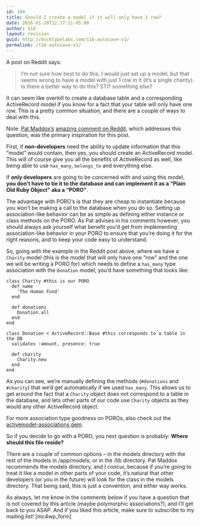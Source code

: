 ```yaml
---
id: 194
title: Should I create a model if it will only have 1 row?
date: 2016-01-20T12:17:11-05:00
author: Sid
layout: revision
guid: http://ducktypelabs.com/116-autosave-v1/
permalink: /116-autosave-v1/
---
```

A post on Reddit says:

> I&#8217;m not sure how best to do this. I would just set up a model, but that seems wrong to have a model with just 1 row in it (it&#8217;s a single charity). Is there a better way to do this? STI? something else?

It can seem like overkill to create a database table and a corresponding ActiveRecord model if you know for a fact that your table will only have one row. This is a pretty common situation, and there are a couple of ways to deal with this.

Note: [Pat Maddox&#8217;s](http://www.patmaddox.com/) [amazing comment on Reddit](https://www.reddit.com/r/rails/comments/3jxo4d/help_should_i_create_a_model_if_it_will_only_have/), which addresses this question, was the primary inspiration for this post.

First, if **non-developers** need the ability to update information that this &#8220;model&#8221; would contain, then yes, you should create an ActiveRecord model. This will of course give you all the benefits of ActiveRecord as well, like being able to use `has_many`, `belongs_to` and everything else.

If **only developers** are going to be concerned with and using this model, **you don&#8217;t have to tie it to the database and can implement it as a &#8220;Plain Old Ruby Object&#8221; aka a &#8220;PORO&#8221;**.

The advantage with PORO&#8217;s is that they are cheap to instantiate because you won&#8217;t be making a call to the database when you do so. Setting up association-like behavior can be as simple as defining either instance or class methods on the PORO. As Pat advises in his comments however, you should always ask yourself what benefit you&#8217;d get from implementing association-like behavior in your PORO to ensure that you&#8217;re doing it for the right reasons, and to keep your code easy to understand.

So, going with the example in the Reddit post above, where we have a `Charity` model (this is the model that will only have one &#8220;row&#8221; and the one we will be writing a PORO for) which needs to define a `has_many` type association with the `Donation` model, you&#8217;d have something that looks like:

    class Charity #this is our PORO
      def name
        'The Human Fund'
      end
    
      def donations
        Donation.all
      end
    end
    
    class Donation < ActiveRecord::Base #this corresponds to a table in the DB
      validates :amount, presence: true
    
      def charity
        Charity.new
      end
    end
    

As you can see, we&#8217;re manually defining the methods (`#donations` and `#charity`) that we&#8217;d get automatically if we used `has_many`. This allows us to get around the fact that a `Charity` object does not correspond to a table in the database, and lets other parts of our code use `Charity` objects as they would any other ActiveRecord object.

For more association type goodness on POROs, also check out the [activemodel-associations gem](https://github.com/joker1007/activemodel-associations).

So if you decide to go with a PORO, you next question is probably: **Where should this file reside?**

There are a couple of common options &#8211; in the models directory with the rest of the models in /app/models, or in the /lib directory. Pat Maddox recommends the models directory, and I concur, because if you&#8217;re going to treat it like a model in other parts of your code, it&#8217;s natural that other developers (or you in the future) will look for the class in the models directory. That being said, this is just a convention, and either way works.

As always, let me know in the comments below if you have a question that is not covered by this article (maybe polymorphic associations?), and I&#8217;ll get back to you ASAP. And if you liked this article, make sure to subscribe to my mailing list! [mc4wp_form]